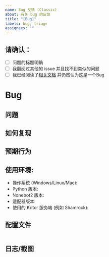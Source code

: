 ```yaml
---
name: Bug 反馈 (Classic)
about: 有关 bug 的反馈
title: "[Bug]"
labels: bug, triage
assignees: ""
---
```


## 请确认：
<!-- 确认后，请将方括号的空格替换为 x -->
* [ ] 问题的标题明确
* [ ] 我翻阅过其他的 issue 并且找不到类似的问题
* [ ] 我已经阅读了[相关文档](https://github.com/KarinJS/kritor/blob/main/docs/README.md) 并仍然认为这是一个Bug

# Bug

## 问题
<!-- 你遇到的问题 -->

## 如何复现
<!-- 如何复现错误 -->

## 预期行为
<!-- 你希望如何更改/原本应该是怎样的 -->

## 使用环境:
- 操作系统 (Windows/Linux/Mac):
- Python 版本: 
- Nonebot2 版本:
- 适配器版本:
- 使用的 Kritor 服务端 (例如 Shamrock):

## 配置文件
<!-- 请将你的 .env 配置文件放到这里，如果你的配置文件中包含敏感信息，请自行删除 -->
```dotenv
```

## 日志/截图
<!-- 将任何有关的日志/截图放到这里（如：控制台输出) -->
